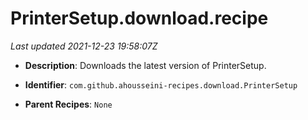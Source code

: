 # PrinterSetup.download.recipe

_Last updated 2021-12-23 19:58:07Z_

- **Description**: Downloads the latest version of PrinterSetup.

- **Identifier**: `com.github.ahousseini-recipes.download.PrinterSetup`

- **Parent Recipes**: `None`